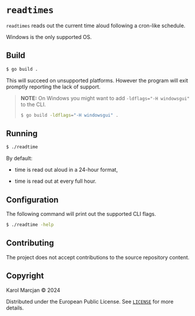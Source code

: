 # `readtimes`

`readtimes` reads out the current time aloud following a cron-like schedule.

Windows is the only supported OS.

## Build

```bash
$ go build .
```

This will succeed on unsupported platforms.
However the program will exit promptly reporting the lack of support.

> **NOTE:** On Windows you might want to add `-ldflags="-H windowsgui"` to the CLI.
>
> ```bash
> $ go build -ldflags="-H windowsgui" .
> ```

## Running

```bash
$ ./readtime
```

By default:

* time is read out aloud in a 24-hour format,

* time is read out at every full hour.


## Configuration

The following command will print out the supported CLI flags.

```bash
$ ./readtime -help
```

## Contributing

The project does not accept contributions to the source repository content.

## Copyright

Karol Marcjan &copy; 2024

Distributed under the European Public License.
See [`LICENSE`] for more details.

[`LICENSE`]: ./LICENSE